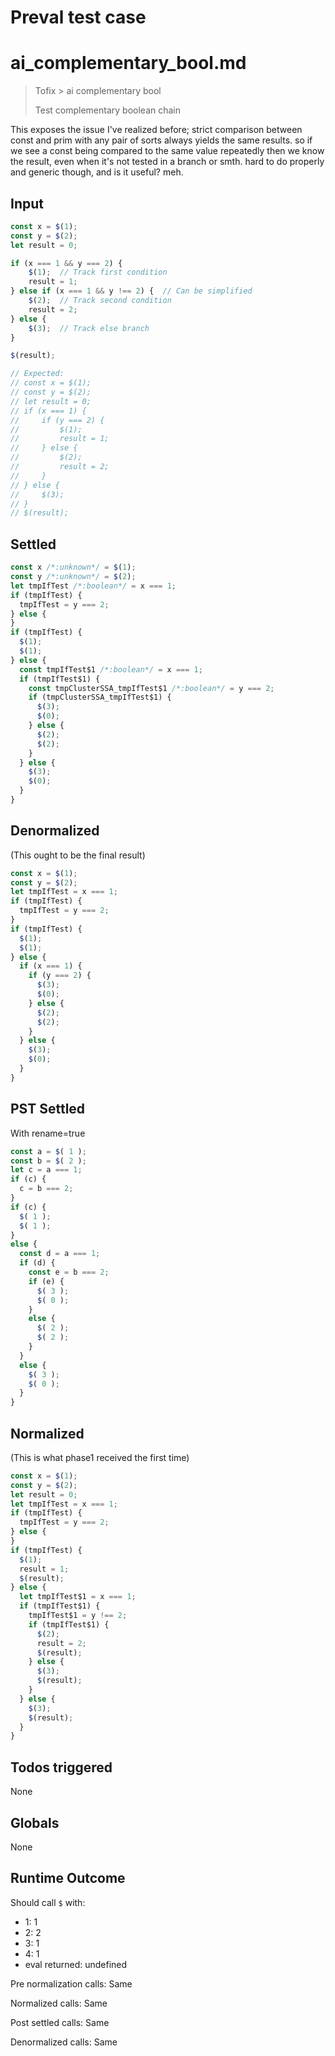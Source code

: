 # Preval test case

# ai_complementary_bool.md

> Tofix > ai complementary bool
>
> Test complementary boolean chain

This exposes the issue I've realized before; strict comparison between const and prim
with any pair of sorts always yields the same results. so if we see a const being
compared to the same value repeatedly then we know the result, even when it's not tested 
in a branch or smth. hard to do properly and generic though, and is it useful? meh.

## Input

`````js filename=intro
const x = $(1);
const y = $(2);
let result = 0;

if (x === 1 && y === 2) {
    $(1);  // Track first condition
    result = 1;
} else if (x === 1 && y !== 2) {  // Can be simplified
    $(2);  // Track second condition
    result = 2;
} else {
    $(3);  // Track else branch
}

$(result);

// Expected:
// const x = $(1);
// const y = $(2);
// let result = 0;
// if (x === 1) {
//     if (y === 2) {
//         $(1);
//         result = 1;
//     } else {
//         $(2);
//         result = 2;
//     }
// } else {
//     $(3);
// }
// $(result);
`````


## Settled


`````js filename=intro
const x /*:unknown*/ = $(1);
const y /*:unknown*/ = $(2);
let tmpIfTest /*:boolean*/ = x === 1;
if (tmpIfTest) {
  tmpIfTest = y === 2;
} else {
}
if (tmpIfTest) {
  $(1);
  $(1);
} else {
  const tmpIfTest$1 /*:boolean*/ = x === 1;
  if (tmpIfTest$1) {
    const tmpClusterSSA_tmpIfTest$1 /*:boolean*/ = y === 2;
    if (tmpClusterSSA_tmpIfTest$1) {
      $(3);
      $(0);
    } else {
      $(2);
      $(2);
    }
  } else {
    $(3);
    $(0);
  }
}
`````


## Denormalized
(This ought to be the final result)

`````js filename=intro
const x = $(1);
const y = $(2);
let tmpIfTest = x === 1;
if (tmpIfTest) {
  tmpIfTest = y === 2;
}
if (tmpIfTest) {
  $(1);
  $(1);
} else {
  if (x === 1) {
    if (y === 2) {
      $(3);
      $(0);
    } else {
      $(2);
      $(2);
    }
  } else {
    $(3);
    $(0);
  }
}
`````


## PST Settled
With rename=true

`````js filename=intro
const a = $( 1 );
const b = $( 2 );
let c = a === 1;
if (c) {
  c = b === 2;
}
if (c) {
  $( 1 );
  $( 1 );
}
else {
  const d = a === 1;
  if (d) {
    const e = b === 2;
    if (e) {
      $( 3 );
      $( 0 );
    }
    else {
      $( 2 );
      $( 2 );
    }
  }
  else {
    $( 3 );
    $( 0 );
  }
}
`````


## Normalized
(This is what phase1 received the first time)

`````js filename=intro
const x = $(1);
const y = $(2);
let result = 0;
let tmpIfTest = x === 1;
if (tmpIfTest) {
  tmpIfTest = y === 2;
} else {
}
if (tmpIfTest) {
  $(1);
  result = 1;
  $(result);
} else {
  let tmpIfTest$1 = x === 1;
  if (tmpIfTest$1) {
    tmpIfTest$1 = y !== 2;
    if (tmpIfTest$1) {
      $(2);
      result = 2;
      $(result);
    } else {
      $(3);
      $(result);
    }
  } else {
    $(3);
    $(result);
  }
}
`````


## Todos triggered


None


## Globals


None


## Runtime Outcome


Should call `$` with:
 - 1: 1
 - 2: 2
 - 3: 1
 - 4: 1
 - eval returned: undefined

Pre normalization calls: Same

Normalized calls: Same

Post settled calls: Same

Denormalized calls: Same
